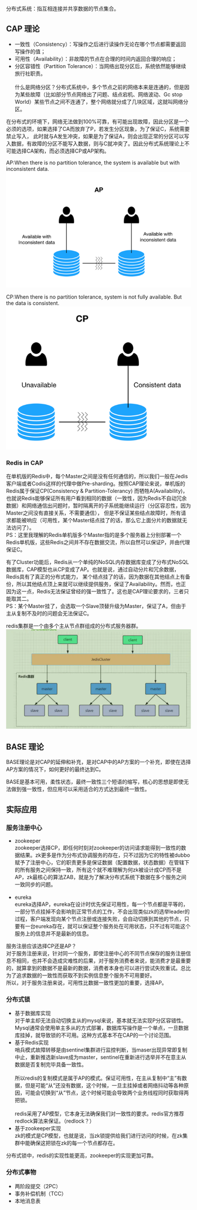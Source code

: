 分布式系统：指互相连接并共享数据的节点集合。

## CAP 理论

* 一致性（Consistency）：写操作之后进行读操作无论在哪个节点都需要返回写操作的值；
* 可用性（Availability）：非故障的节点在合理的时间内返回合理的响应；
* 分区容错性（Partition Tolerance）：当网络出现分区后，系统依然能够继续旅行社职责。  
  <br/>
  什么是网络分区？分布式系统中，多个节点之前的网络本来是连通的，但是因为某些故障（比如部分节点网络出了问题、结点宕机、网络波动、Gc stop World）某些节点之间不连通了，整个网络就分成了几块区域，这就叫网络分区。

在分布式的环境下，网络无法做到100%可靠，有可能出现故障，因此分区是一个必须的选项，如果选择了CA而放弃了P，若发生分区现象，为了保证C，系统需要禁止写入，
此时就与A发生冲突，如果是为了保证A，则会出现正常的分区可以写入数据，有故障的分区不能写入数据，则与C就冲突了。因此分布式系统理论上不可能选择CA架构，而必须选择CP或AP架构。

AP:When there is no partition tolerance, the system is available but with inconsistent data.  
![](../../images/20210701-1.png)

CP:When there is no partition tolerance, system is not fully available. But the data is consistent.  
![](../../images/20210701-2.png)

### Redis in CAP

在单机版的Redis中，每个Master之间是没有任何通信的，所以我们一般在Jedis客户端或者Codis这样的代理中做Pre-sharding。按照CAP理论来说，单机版的Redis属于保证CP(Consistency &
Partition-Tolerancy)
而牺牲A(Availability)，也就说Redis能够保证所有用户看到相同的数据（一致性，因为Redis不自动冗余数据）和网络通信出问题时，暂时隔离开的子系统能继续运行（分区容忍性，因为Master之间没有直接关系，不需要通信），
但是不保证某些结点故障时，所有请求都能被响应（可用性，某个Master结点挂了的话，那么它上面分片的数据就无法访问了）。  
PS：这里我理解的Redis单机版多个Master指的是多个服务器上分别部署一个Redis单机版，这些Redis之间并不存在数据交流，所以自然可以保证P，并由代理保证C。

有了Cluster功能后，Redis从一个单纯的NoSQL内存数据库变成了分布式NoSQL数据库，CAP模型也从CP变成了AP。也就是说，通过自动分片和冗余数据，Redis具有了真正的分布式能力，
某个结点挂了的话，因为数据在其他结点上有备份，所以其他结点顶上来就可以继续提供服务，保证了Availability。然而，也正因为这一点，Redis无法保证曾经的强一致性了。这也是CAP理论要求的，三者只能取其二。   
PS：某个Master挂了，会选取一个Slave顶替升级为Master，保证了A，但由于主从复制不及时的问题会无法保证C。

redis集群是一个由多个主从节点群组成的分布式服务器群。
![](../../images/20210701-3.png)

## BASE 理论

BASE理论是对CAP的延伸和补充，是对CAP中的AP方案的一个补充，即使在选择AP方案的情况下，如何更好的最终达到C。

BASE是基本可用，柔性状态，最终一致性三个短语的缩写，核心的思想是即使无法做到强一致性，但应用可以采用适合的方式达到最终一致性。

## 实际应用

### 服务注册中心

* zookeeper  
  zookeeper选择CP，即任何时刻对zookeeper的访问请求能得到一致性的数据结果。zk更多是作为分布式协调服务的存在，只不过因为它的特性被dubbo
  赋予了注册中心，它的职责更多是保证数据（配置数据，状态数据）在管辖下的所有服务之间保持一致，所有这个就不难理解为何zk被设计成CP而不是AP，zk最核心的算法ZAB，就是为了解决分布式系统下数据在多个服务之间一致同步的问题。  
  <br/>
* eureka  
  eureka选择AP，eureka在设计时优先保证可用性，每一个节点都是平等的，一部分节点挂掉不会影响到正常节点的工作，不会出现类似zk的选举leader的过程，客户端发现向某个节点注册或连接失败，会自动切换到其他的节点，只要有一台eureka存在，就可以保证整个服务处在可用状态，只不过有可能这个服务上的信息并不是最新的信息。

服务注册应该选择CP还是AP？  
对于服务注册来说，针对同一个服务，即使注册中心的不同节点保存的服务注册信息不相同，也并不会造成灾难性的后果，对于服务消费者来说，能消费才是最重要的，就算拿到的数据不是最新的数据，消费者本身也可以进行尝试失败重试。总比为了追求数据的一致性而获取不到实例信息整个服务不可用要好。  
所以，对于服务注册来说，可用性比数据一致性更加的重要，选择AP。

### 分布式锁

* 基于数据库实现  
  对于单主却无法自动切换主从的mysql来说，基本就无法实现P分区容错性。Mysql通常会使用单主多从的方式部署，数据库写操作是一个单点，一旦数据库挂掉，就导致锁的不可用。这种方式基本不在CAP的一个讨论范围。
* 基于Redis实现  
  哨兵模式故障转移是由sentinel集群进行监控判断，当maser出现异常即复制中止，重新推选新slave成为master，sentinel在重新进行选举并不在意主从数据是否复制完毕具备一致性。  
  <br>
  所以redis的复制模式是属于AP的模式。保证可用性，在主从复制中“主”有数据，但是可能“从”还没有数据，这个时候，一旦主挂掉或者网络抖动等各种原因，可能会切换到“从”节点，这个时候可能会导致两个业务线程同时获取得两把锁。  
  <br>
  redis采用了AP模型，它本身无法确保我们对一致性的要求。redis官方推荐redlock算法来保证。（redlock？）
* 基于zookeeper实现  
  zk的模式是CP模型，也就是说，当zk锁提供给我们进行访问的时候，在zk集群中能确保这把锁在zk的每一个节点都存在。

分布式锁中，redis的实现性能更高，zookeeper的实现更加可靠。

### 分布式事物

* 两阶段提交（2PC）
* 事务补偿机制（TCC）
* 本地消息表